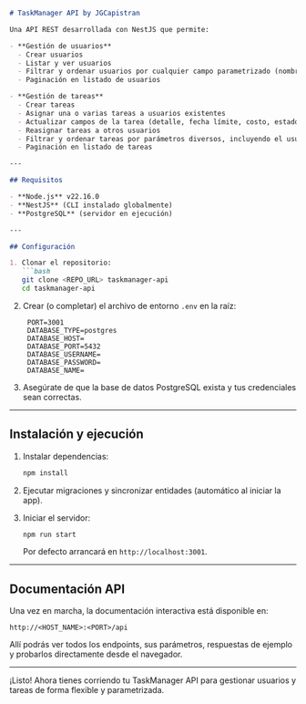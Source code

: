````markdown
# TaskManager API by JGCapistran

Una API REST desarrollada con NestJS que permite:

- **Gestión de usuarios**  
  - Crear usuarios  
  - Listar y ver usuarios  
  - Filtrar y ordenar usuarios por cualquier campo parametrizado (nombre, apellido paterno, apellido materno, correo, rol o estatus)
  - Paginación en listado de usuarios

- **Gestión de tareas**  
  - Crear tareas  
  - Asignar una o varias tareas a usuarios existentes  
  - Actualizar campos de la tarea (detalle, fecha límite, costo, estado…)  
  - Reasignar tareas a otros usuarios  
  - Filtrar y ordenar tareas por parámetros diversos, incluyendo el usuario asignado (por ID, nombre o correo)
  - Paginación en listado de tareas

---

## Requisitos

- **Node.js** v22.16.0  
- **NestJS** (CLI instalado globalmente)  
- **PostgreSQL** (servidor en ejecución)

---

## Configuración

1. Clonar el repositorio:
   ```bash
   git clone <REPO_URL> taskmanager-api
   cd taskmanager-api
````

2. Crear (o completar) el archivo de entorno `.env` en la raíz:

   ```env
    PORT=3001
    DATABASE_TYPE=postgres
    DATABASE_HOST=
    DATABASE_PORT=5432
    DATABASE_USERNAME=
    DATABASE_PASSWORD=
    DATABASE_NAME=
   ```

3. Asegúrate de que la base de datos PostgreSQL exista y tus credenciales sean correctas.

---

## Instalación y ejecución

1. Instalar dependencias:

   ```bash
   npm install
   ```

2. Ejecutar migraciones y sincronizar entidades (automático al iniciar la app).

3. Iniciar el servidor:

   ```bash
   npm run start
   ```

   Por defecto arrancará en `http://localhost:3001`.

---

## Documentación API

Una vez en marcha, la documentación interactiva está disponible en:

```
http://<HOST_NAME>:<PORT>/api
```

Allí podrás ver todos los endpoints, sus parámetros, respuestas de ejemplo y probarlos directamente desde el navegador.

---

¡Listo! Ahora tienes corriendo tu TaskManager API para gestionar usuarios y tareas de forma flexible y parametrizada.
